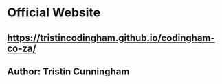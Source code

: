 # Official Website
## https://tristincodingham.github.io/codingham-co-za/
## Author: Tristin Cunningham